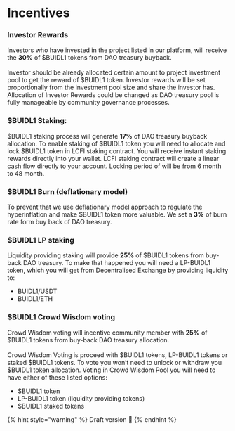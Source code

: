 # Incentives

### **Investor Rewards**

Investors who have invested in the project listed in our platform, will receive the **30%** of $BUIDL1 tokens from DAO treasury buyback. \
\
Investor should be already allocated certain amount to project investment pool to get the reward of $BUIDL1 token. Investor rewards will be set proportionally from the investment pool size and share the investor has. Allocation of Investor Rewards could be changed as DAO treasury pool is fully manageable by community governance processes.&#x20;

### **$BUIDL1 Staking:**

$BUIDL1 staking process will generate **17%** of DAO treasury buyback allocation. To enable staking of $BUIDL1 token you will need to allocate and lock $BUIDL1 token in LCFI staking contract. You will receive instant staking rewards directly into your wallet. LCFI staking contract will create a linear cash flow directly to your account. Locking period of will be from 6 month to 48 month.

### **$BUIDL1 Burn (deflationary model)**

To prevent that we use deflationary model approach to regulate the hyperinflation and make $BUIDL1 token more valuable. We set a **3%** of burn rate form buy back of DAO treasury.

### **$BUIDL1 LP staking**

Liquidity providing staking will provide **25%** of $BUIDL1 tokens from buy-back DAO treasury. To make that happened you will need a LP-BUIDL1 token,  which you will get from Decentralised Exchange by providing liquidity to:

* BUIDL1/USDT
* BUIDL1/ETH

### **$BUIDL1 Crowd Wisdom voting**

Crowd Wisdom voting will incentive community member with **25%** of $BUIDL1 tokens from buy-back DAO treasury allocation.\
\
Crowd Wisdom Voting is proceed with $BUIDL1 tokens, LP-BUIDL1 tokens or staked $BUIDL1 tokens. To vote you won’t need to unlock or withdraw you $BUIDL1 token allocation. Voting in Crowd Wisdom Pool you will need to have either of these listed options:

* $BUIDL1 token&#x20;
* LP-BUIDL1 token (liquidity providing tokens)
* $BUIDL1 staked tokens&#x20;

{% hint style="warning" %}
Draft version **🚧**
{% endhint %}
